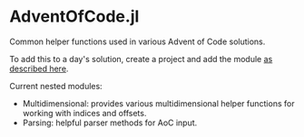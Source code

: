 # AdventOfCode.jl

Common helper functions used in various Advent of Code solutions.

To add this to a day's solution, create a project and add the module [as described here](https://discourse.julialang.org/t/26358/2).

Current nested modules:
  - Multidimensional: provides various multidimensional helper functions for working with indices and offsets.
  - Parsing: helpful parser methods for AoC input.
